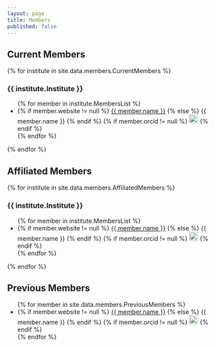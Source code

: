 ```yaml
---
layout: page
title: Members
published: false
---
```


<article class="row">
  <section class="columns large-4">

<h2>Current Members</h2>

{% for institute in site.data.members.CurrentMembers %}
  <h3>{{ institute.Institute }}</h3>
  <ul>
  {% for member in institute.MembersList %}
    <li>
    {% if member.website != null %}
      <a href="{{ member.website }}">{{ member.name }}</a>
    {% else %}
      {{ member.name }}
    {% endif %}
    {% if member.orcid != null %}
      <a href="{{ member.orcid }}"><img alt="ORCID logo" src="/images/logos/orcid_32x32.png" width="21" height="21"/></a>
    {% endif %}
    </li>
  {% endfor %}
  </ul>
{% endfor %}

</section>

<section class="columns large-6">

<h2> Affiliated Members </h2>

{% for institute in site.data.members.AffiliatedMembers %}
  <h3>{{ institute.Institute }}</h3>
  <ul>
  {% for member in institute.MembersList %}
    <li>
    {% if member.website != null %}
      <a href="{{ member.website }}">{{ member.name }}</a>
    {% else %}
      {{ member.name }}
    {% endif %}
    {% if member.orcid != null %}
      <a href="{{ member.orcid }}"><img alt="ORCID logo" src="/images/logos/orcid_32x32.png" width="21" height="21"/></a>
    {% endif %}
    </li>
  {% endfor %}
  </ul>
{% endfor %}

</section>
</article>

<article class="row">

<section class="columns large-6">
<h2> Previous Members </h2>

<ul>
{% for member in site.data.members.PreviousMembers %}
  <li>
  {% if member.website != null %}
    <a href="{{ member.website }}">{{ member.name }}</a>
  {% else %}
    {{ member.name }}
  {% endif %}
  {% if member.orcid != null %}
  <a href="{{ member.orcid }}"><img alt="ORCID logo" src="/images/logos/orcid_32x32.png" width="21" height="21"/></a>
  {% endif %}
  </li>
{% endfor %}
</ul>

</section>

</article>
